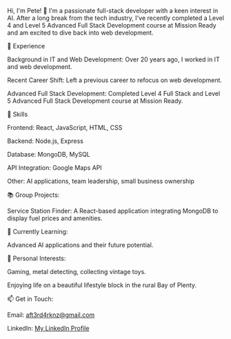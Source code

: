 Hi, I'm Pete! 👋
I'm a passionate full-stack developer with a keen interest in AI. After a long break from the tech industry, I've recently completed a Level 4 and Level 5 Advanced Full Stack Development course at Mission Ready and am excited to dive back into web development.

💼 Experience

Background in IT and Web Development: Over 20 years ago, I worked in IT and web development.

Recent Career Shift: Left a previous career to refocus on web development.

Advanced Full Stack Development: Completed Level 4 Full Stack and Level 5 Advanced Full Stack Development course at Mission Ready.

🔧 Skills

Frontend: React, JavaScript, HTML, CSS

Backend: Node.js, Express

Database: MongoDB, MySQL

API Integration: Google Maps API

Other: AI applications, team leadership, small business ownership

📚 Group Projects:

Service Station Finder: A React-based application integrating MongoDB to display fuel prices and amenities.

🌱 Currently Learning:

Advanced AI applications and their future potential.

🏡 Personal Interests:

Gaming, metal detecting, collecting vintage toys.

Enjoying life on a beautiful lifestyle block in the rural Bay of Plenty.

📫 Get in Touch:

Email: aft3rd4rknz@gmail.com

LinkedIn: [My LinkedIn Profile](https://www.linkedin.com/in/pete-mackay-bb2466314/)


<!--
**AfterdarkNZ/AfterdarkNZ** is a ✨ _special_ ✨ repository because its `README.md` (this file) appears on your GitHub profile.

Here are some ideas to get you started:

- 🔭 I’m currently working on ...
- 🌱 I’m currently learning ...
- 👯 I’m looking to collaborate on ...
- 🤔 I’m looking for help with ...
- 💬 Ask me about ...
- 📫 How to reach me: ...
- 😄 Pronouns: ...
- ⚡ Fun fact: ...
-->
